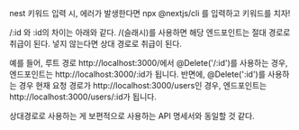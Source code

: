 nest 키워드 입력 시, 에러가 발생한다면
npx @nextjs/cli 를 입력하고 키워드를 치자!

/:id 와 :id의 차이는 아래와 같다.
/(슬래시)를 사용하면 해당 엔드포인트는 절대 경로로 취급이 된다.
넣지 않는다면 상대 경로로 취급이 된다.

예를 들어, 루트 경로 http://localhost:3000/에서 @Delete('/:id')를 사용하는 경우, 엔드포인트는 http://localhost:3000/:id가 됩니다. 반면에, @Delete(':id')를 사용하는 경우 현재 요청 경로가 http://localhost:3000/users인 경우, 엔드포인트는 http://localhost:3000/users/:id가 됩니다.

상대경로로 사용하는 게 보편적으로 사용하는 API 명세서와 동일할 것 같다.
